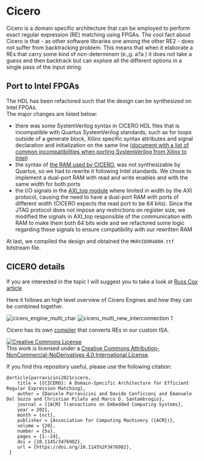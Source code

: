 # Cicero
 
Cicero is a domain specific architecture that can be employed to perform exact regular expression (RE) matching using FPGAs.
The cool fact about Cicero is that - as other software libraries one among the other RE2 - does not suffer from backtracking problem.
This means that when it elaborate a REs that carry some kind of non-determinsm (e.,g. a?a ) it does not take a guess and then backtrack but can explore all the different options in a single pass of the input string.

## Port to Intel FPGAs
The HDL has been refactored such that the design can be synthesized on Intel FPGAs.  
The major changes are listed below:
- there was some SystemVerilog syntax in CICERO HDL files that is incompatible with Quartus SystemVerilog standards, such as for loops outside of a generate block, Xilinx specific syntax attributes and signal declaration and initialization on the same line ([document with a list of common incompatibilities when porting SystemVerilog from Xilinx to Intel](https://marekpikula.github.io/quartus-sv-gotchas/Intel%20Quartus%20SystemVerilog%20gotchas.html))
- the syntax of [the RAM used by CICERO](https://github.com/leonardo-panseri/cicero-port-to-intel/blob/master/hdl_src/rtl/memories/bram.sv), was not synthesizable by Quartus, so we had to rewrite it following Intel standards. We chose to implement a dual-port RAM with read and write enables and with the same width for both ports
- the I/O signals in the [AXI_top module](https://github.com/leonardo-panseri/cicero-port-to-intel/blob/master/hdl_src/rtl/AXI/AXI_top.sv) where limited in width by the AXI protocol, causing the need to have a dual-port RAM with ports of different width (CICERO expects the read port to be 64 bits). Since the JTAG protocol does not impose any restrictions on register size, we modified the signals in AXI_top responsible of the communication with RAM to make them both 64 bits wide and we refactored some logic regarding these signals to ensure compatibility with our rewritten RAM


At last, we compiled the design and obtained the `MKRVIDOR4000.ttf` bitstream file.  

## CICERO details
If you are interested in the topic I will suggest you to take a look at [Russ Cox article](https://swtch.com/~rsc/regexp/regexp1.html)

Here it follows an high level overview of Cicero Engines and how they can be combined together.


![cicero_engine_multi_char](https://user-images.githubusercontent.com/6527645/131694875-59f68606-6084-4b65-82a0-9701d72bcc01.png)
![cicero_multi_new_interconnection 1](https://user-images.githubusercontent.com/6527645/131694871-a9f412b9-7bad-4db2-8179-cbaa6ee1e2fd.png)

Cicero has its own [compiler](https://github.com/necst/cicero_compiler/) that converts REs in our custom ISA.


<a rel="license" href="http://creativecommons.org/licenses/by-nc-nd/4.0/"><img alt="Creative Commons License" style="border-width:0" src="https://i.creativecommons.org/l/by-nc-nd/4.0/88x31.png" /></a><br />This work is licensed under a <a rel="license" href="http://creativecommons.org/licenses/by-nc-nd/4.0/">Creative Commons Attribution-NonCommercial-NoDerivatives 4.0 International License</a>.


If you find this repository useful, please use the following citation:

```
@article{parravicini2021cicero,
    title = {{CICERO}: A Domain-Specific Architecture for Efficient Regular Expression Matching},
    author = {Daniele Parravicini and Davide Conficconi and Emanuele Del Sozzo and Christian Pilato and Marco D. Santambrogio}, 
    journal = {{ACM} Transactions on Embedded Computing Systems},
    year = 2021,
    month = {oct},
    publisher = {Association for Computing Machinery ({ACM})},
    volume = {20},
    number = {5s},
    pages = {1--24},
    doi = {10.1145/3476982},
    url = {https://doi.org/10.1145%2F3476982},
 } 
```
